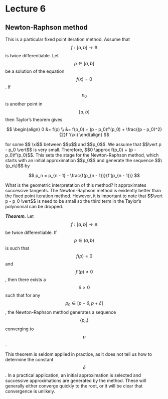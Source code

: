 # Lecture 6

## Newton-Raphson method

This is a particular fixed point iteration method. Assume that $$f: [a, b] \to \mathbb R$$ is twice differentiable. Let $$p \in [a, b]$$ be a solution of the equation $$f(x) = 0$$. If $$p_0$$ is another point in $$[a, b]$$ then Taylor’s theorem gives 

<div style=‘text-align:center’>


$$
\begin{align}
0 &= f(p) \\
&= f(p_0) + (p - p_0)f'(p_0) + \frac{(p - p_0)^2}{2}f''(\xi)
\end{align}
$$

</div>for some $$ \xi$$ between $$p$$ and $$p_0$$. We assume that $$\vert p - p_0 \vert$$ is very small. Therefore, $$0 \approx f(p_0) + (p - p_0)f’(p_0)$$. This sets the stage for the Newton-Raphson method, which starts with an initial approximation $$p_0$$ and generate the sequence $$\{p_n\}$$ by 

<div style=‘text-align:center’>


$$
p_n = p_{n - 1} - \frac{f(p_{n - 1})}{f'(p_{n - 1})}
$$

</div> What is the geometric interpretation of this method? It approximates successive tangents. The Newton-Raphson method is evidently better than the fixed point iteration method. However, it is important to note that $$\vert p - p_0 \vert$$ is need to be small so the third term in the Taylor’s polynomial can be dropped.

***Theorem.*** Let $$f: [a, b] \to \mathbb R$$ be twice differentiable. If $$p \in (a, b)$$ is such that $$f(p) = 0$$ and $$f’(p) \neq 0$$, then there exists a $$\delta > 0$$ such that for any $$p_0 \in [p - \delta, p + \delta]$$, the Newton-Raphson method generates a sequence $$\{p_n\}$$ converging to $$p$$.

This theorem is seldom applied in practice, as it does not tell us how to determine the constant $$\delta$$. In a practical application, an initial approximation is selected and successive approximations are generated by the method. These will generally either converge quickly to the root, or it will be clear that convergence is unlikely.

